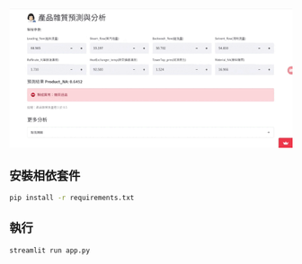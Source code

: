 ![](./screenshot/demo.gif)

## 安裝相依套件

```sh
pip install -r requirements.txt
```

## 執行

```sh
streamlit run app.py
```